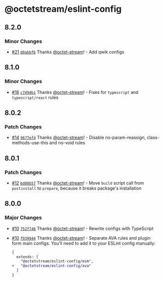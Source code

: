 # @octetstream/eslint-config

## 8.2.0

### Minor Changes

- [#21](https://github.com/octet-stream/eslint-config/pull/21) [`d0abbfb`](https://github.com/octet-stream/eslint-config/commit/d0abbfbb09e5d7dcbe7be8ec08a2a93824dab37a) Thanks [@octet-stream](https://github.com/octet-stream)! - Add qwik configs

## 8.1.0

### Minor Changes

- [#18](https://github.com/octet-stream/eslint-config/pull/18) [`c7d94b1`](https://github.com/octet-stream/eslint-config/commit/c7d94b1baeb84742d1decd9dfe6d6379a84e1e51) Thanks [@octet-stream](https://github.com/octet-stream)! - Fixes for `typescript` and `typescript/react` rules

## 8.0.2

### Patch Changes

- [#14](https://github.com/octet-stream/eslint-config/pull/14) [`9677ef4`](https://github.com/octet-stream/eslint-config/commit/9677ef46b4013e645488a47cb94ac621534d5062) Thanks [@octet-stream](https://github.com/octet-stream)! - Disable no-param-reassign, class-methods-use-this and no-void rules

## 8.0.1

### Patch Changes

- [#12](https://github.com/octet-stream/eslint-config/pull/12) [`bd08b57`](https://github.com/octet-stream/eslint-config/commit/bd08b57fc53863ea48328a12193351977e23a10f) Thanks [@octet-stream](https://github.com/octet-stream)! - Move `build` script call from `postinstall` to `prepare`, because it breaks package's installation

## 8.0.0

### Major Changes

- [#10](https://github.com/octet-stream/eslint-config/pull/10) [`752f746`](https://github.com/octet-stream/eslint-config/commit/752f7469f1b0e121967889915f3530b762d53a13) Thanks [@octet-stream](https://github.com/octet-stream)! - Rewrite configs with TypeScript

- [#10](https://github.com/octet-stream/eslint-config/pull/10) [`f939944`](https://github.com/octet-stream/eslint-config/commit/f9399447fbb0711cba9e3d7023575c1390c259b2) Thanks [@octet-stream](https://github.com/octet-stream)! - Separate AVA rules and plugin form main configs. You'll need to add it to your ESLint config manually:

  ```diff
  {
    extends: [
      "@octetstream/eslint-config/esm",
  +   "@octetstream/eslint-config/ava"
    ]
  }
  ```
